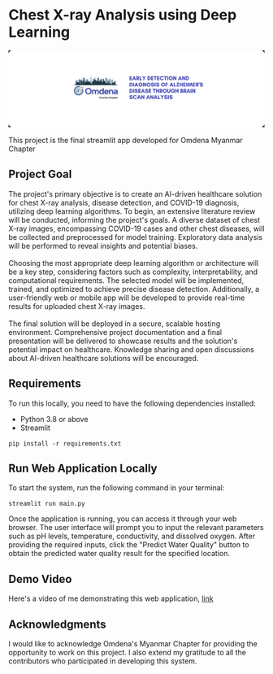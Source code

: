 # Chest X-ray Analysis using Deep Learning

![banner](assets/banner.png)

This project is the final streamlit app developed for Omdena Myanmar Chapter

## Project Goal

The project's primary objective is to create an AI-driven healthcare 
solution for chest X-ray analysis, disease detection, and COVID-19 diagnosis, utilizing deep learning algorithms. 
To begin, an extensive literature review will be conducted, informing the project's goals. A diverse dataset of 
chest X-ray images, encompassing COVID-19 cases and other chest diseases, will be collected and preprocessed for 
model training. Exploratory data analysis will be performed to reveal insights and potential 
biases.<br><br>Choosing the most appropriate deep learning algorithm or architecture will be a key step, 
considering factors such as complexity, interpretability, and computational requirements. The selected model will 
be implemented, trained, and optimized to achieve precise disease detection. Additionally, a user-friendly web or 
mobile app will be developed to provide real-time results for uploaded chest X-ray images.<br><br>The final 
solution will be deployed in a secure, scalable hosting environment. Comprehensive project documentation and a 
final presentation will be delivered to showcase results and the solution's potential impact on healthcare. 
Knowledge sharing and open discussions about AI-driven healthcare solutions will be encouraged.

## Requirements

To run this locally, you need to have the following dependencies installed:

- Python 3.8 or above
- Streamlit

```shell
pip install -r requirements.txt
```

## Run Web Application Locally

To start the system, run the following command in your terminal:

```shell
streamlit run main.py
```

Once the application is running, you can access it through your web browser. The user interface will prompt you to input the relevant parameters such as pH levels, temperature, conductivity, and dissolved oxygen. After providing the required inputs, click the "Predict Water Quality" button to obtain the predicted water quality result for the specified location.

## Demo Video
Here's a video of me demonstrating this web application, [link](https://drive.google.com/file/d/1pEdLix0WeVmQT6jniR6ed7XUkM3lUWw5/view)

## Acknowledgments

I would like to acknowledge Omdena's Myanmar Chapter for providing the opportunity to work on this project. I also extend my gratitude to all the contributors who participated in developing this system.